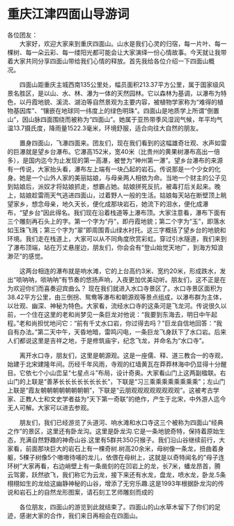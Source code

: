 # 重庆江津四面山导游词  
各位团友：  
&emsp;&emsp;大家好，欢迎大家来到重庆四面山。山水是我们心灵的归宿，每一片叶、每一棵树、每一朵云彩、每一缕阳光都可能会让大家演绎一份心情故事。今天就让我带着大家共同分享四面山带给我们心情的释放。首先我给各位介绍一下四面山概况。&emsp;&emsp;  

&emsp;&emsp;四面山距重庆主城西南135公里处，幅员面积213.37平方公里，属于国家级风景名胜区，是以山、水、林、瀑为一体的天然园林。它以森林为基调，以瀑布为特色，以丹霞地貌、溪流、湖泊等自然景观为主要内容，被植物学家称为“难得的植物基因库”、“镶嵌在地球同一纬度上的绿色明珠”。四面山是地质学上所谓“倒置山”，因山脉四面围绕而被称为“四面山”。她属于亚热带季风湿润气候，年平均气温13.7摄氏度，降雨量1522.3毫米，环境舒服，适合向往大自然的朋友。&emsp;&emsp;  

&emsp;&emsp;置身四面山，飞瀑四面来。团友们，现在我们看到的这幅雄奇壮观、水声如雷的巨瀑就是望乡台瀑布。它瀑高152米，宽40米（比贵州的黄果树瀑布高出一倍多），是国内迄今为止发现的第一高瀑，被誉为“神州第一瀑”。望乡台瀑布的来源有一传说，大家抬头看，瀑布左上端有一块凸起的岩石。传说那是一个少女的化身。她是一个山外人家的美丽姑娘，与母亲两人相依为命。当地一个财主的公子见到姑娘后，派奴才将姑娘抓走，想霸占她。姑娘拼死反抗，被毒打后关起来。晚上，姑娘趁雷雨天气逃进四面山，过着野人一般的生活。姑娘每天站在断壁顶上眺望家乡，想念母亲，地久天长，便化成那块岩石，她流下的泪水，便化成瀑布，“望乡台”因此得名。我们现在沿着栈道等上瀑布顶。大家注意看，瀑布下面有三个雕刻再石头上的字。第一个字为“丹”，即丹霞地貌；第二个字为“玉”，即落水如玉珠飞溅；第三个字为“翠”即周围青山绿水衬托。这三字概括了望乡台的地貌和环境。我们走在栈道上，大家可以从不同角度欣赏彩虹。穿过引水隧道，我们来到了瀑布顶端，站在万丈悬崖边，朋友们，你会会有“登山始觉天地广，到海方知浪渺茫”的感觉。&emsp;&emsp;  

&emsp;&emsp;这两台相连的瀑布就是响水滩，它的上台高约3米、宽约20米，形成跌水，发出“唢呐呐，唢呐呐”有节奏的悠扬声响，入夜更加优美动听。朋友们，这不正是在为欢迎你们而喜奏迎宾曲么？ 现在我们就进入水口寺景区了。水口寺景区面积为38.42平方公里，由三倒拐、鸳鸯等瀑布和朝源观等景点组成，以瀑布群为主体，以壮观、幽深、神秘为特色。大家看，流经水口寺的这条河是飞龙河。传说很久以前，一个住在这里的老和尚梦见一条巨龙对他说：“我要到东海去，明日中午起程。”老和尚担忧地问它：“前有千丈水口岩，你过得去吗？”巨龙自信地回答：“我自有办法。”第二天中午，天昏地暗，雷鸣闪电，一条巨龙飞身跃下了水口岩。后来人们都说这里是吉祥之地，于是修筑庙宇，纪念飞龙，并命名为“水口寺”。&emsp;&emsp;  

&emsp;&emsp;离开水口寺，朋友们，这里是朝源观。这是一座儒、释、道三教合一的寺观，始建于北宋建隆年间。历经千年风雨，寺观的红墙黄瓦在莽莽林海中仍显得十分醒目。它依七个小山峦呈“七星点斗”布局，设计奇奥。大家看山门上这两副楹联。右山门的上联是“善茅长长长长长长长长”，下联是“习三乘乘乘乘乘乘乘乘”；左山门上联是“霞友朝朝朝朝朝朝朝朝”，下联是“云朋观观观观观观观观”。这被考古学家、正教人士和文史学者益为“天下第一奇联”的绝作，产生于北宋，中外游人迄今无人可解。大家可以进去参观。&emsp;&emsp;  

&emsp;&emsp;朋友们，我们已经游览了头道河、响水滩和水口寺这三个被称为四面山“经典之作”的景区，这里还有卧龙沟。这里是卧龙沟.它是一条地貌奇特，保持着原始生态，充满自然野趣的神奇山谷.这里有5群共350只猴子。我们沿山谷继续前行，大家看，前面那块巨大的岩石上有一棵奇树.树高20余米，母树像一条龙，扭曲着身躯，5棵子树像5个嗷嗷待哺的龙儿，依偎在母树上，这就是以奇特闻名的”母子连环树”大家再看，右边峭壁上有一条凿刻的在凹岩上的龙，长7米，蟠龙昂首，腾云驾雾，跃然欲飞，我们称它为云龙，接下来还有水龙，盘龙，喷水龙，卧龙.5条栩栩如生的龙给这幽静神秘的山谷，增添了无穷乐趣.这是1993年根据卧龙沟的传说和岩石上的自然龙形图案，请石刻工艺师雕刻而成的&emsp;&emsp;  

&emsp;&emsp;各位朋友，四面山的游览到此就结束了。四面山的山水草木留下了你们的足迹，感谢大家的合作，我们来日再相会在四面山。&emsp;&emsp;  

